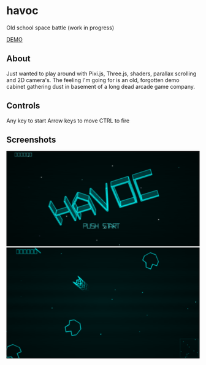 # havoc

Old school space battle (work in progress)


[DEMO](https://jphamilton.github.io/havoc/build)

## About
Just wanted to play around with Pixi.js, Three.js, shaders, parallax scrolling and 2D camera's.
The feeling I'm going for is an old, forgotten demo cabinet gathering dust in basement of a long
dead arcade game company.

## Controls
Any key to start
Arrow keys to move
CTRL to fire

## Screenshots

![Sceenshot 1](https://github.com/jphamilton/havoc/blob/master/build/assets/screenshot-1.png)
![Sceenshot 2](https://github.com/jphamilton/havoc/blob/master/build/assets/screenshot-2.png)
